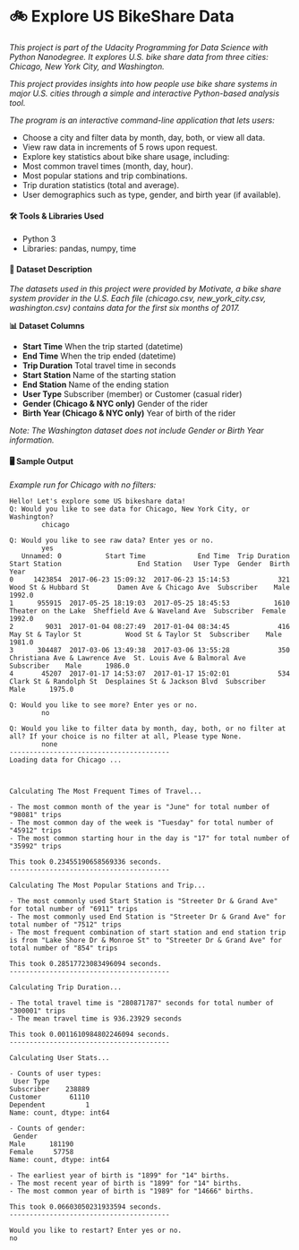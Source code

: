 # 🚲 Explore US BikeShare Data

_This project is part of the Udacity Programming for Data Science with Python Nanodegree.
It explores U.S. bike share data from three cities: Chicago, New York City, and Washington._

_This project provides insights into how people use bike share systems in major U.S. cities 
through a simple and interactive Python-based analysis tool._

_The program is an interactive command-line application that lets users:_
- Choose a city and filter data by month, day, both, or view all data.
- View raw data in increments of 5 rows upon request.
- Explore key statistics about bike share usage, including:
- Most common travel times (month, day, hour).
- Most popular stations and trip combinations.
- Trip duration statistics (total and average).
- User demographics such as type, gender, and birth year (if available).

#### 🛠️ Tools & Libraries Used

- Python 3
- Libraries: pandas, numpy, time

#### 📑 Dataset Description

_The datasets used in this project were provided by Motivate, a bike share system provider in the U.S.
Each file (chicago.csv, new_york_city.csv, washington.csv) contains data for the first six months of 2017._

**📊 Dataset Columns**

- **Start Time**	When the trip started (datetime)
- **End Time**	When the trip ended (datetime)
- **Trip Duration**	Total travel time in seconds
- **Start Station**	Name of the starting station
- **End Station**	Name of the ending station
- **User Type**	Subscriber (member) or Customer (casual rider)
- **Gender (Chicago & NYC only)**	Gender of the rider
- **Birth Year (Chicago & NYC only)**	Year of birth of the rider

_Note: The Washington dataset does not include Gender or Birth Year information._

#### 🖥️ Sample Output

_Example run for Chicago with no filters:_

```
Hello! Let's explore some US bikeshare data!
Q: Would you like to see data for Chicago, New York City, or Washington?
        chicago

Q: Would you like to see raw data? Enter yes or no.
        yes
   Unnamed: 0           Start Time             End Time  Trip Duration                  Start Station                   End Station   User Type  Gender  Birth Year
0     1423854  2017-06-23 15:09:32  2017-06-23 15:14:53            321           Wood St & Hubbard St       Damen Ave & Chicago Ave  Subscriber    Male      1992.0
1      955915  2017-05-25 18:19:03  2017-05-25 18:45:53           1610            Theater on the Lake  Sheffield Ave & Waveland Ave  Subscriber  Female      1992.0
2        9031  2017-01-04 08:27:49  2017-01-04 08:34:45            416             May St & Taylor St           Wood St & Taylor St  Subscriber    Male      1981.0
3      304487  2017-03-06 13:49:38  2017-03-06 13:55:28            350  Christiana Ave & Lawrence Ave  St. Louis Ave & Balmoral Ave  Subscriber    Male      1986.0
4       45207  2017-01-17 14:53:07  2017-01-17 15:02:01            534         Clark St & Randolph St  Desplaines St & Jackson Blvd  Subscriber    Male      1975.0

Q: Would you like to see more? Enter yes or no.
        no

Q: Would you like to filter data by month, day, both, or no filter at all? If your choice is no filter at all, Please type None.
        none
----------------------------------------
Loading data for Chicago ...



Calculating The Most Frequent Times of Travel...

- The most common month of the year is "June" for total number of "98081" trips
- The most common day of the week is "Tuesday" for total number of "45912" trips
- The most common starting hour in the day is "17" for total number of "35992" trips

This took 0.23455190658569336 seconds.
----------------------------------------

Calculating The Most Popular Stations and Trip...

- The most commonly used Start Station is "Streeter Dr & Grand Ave" for total number of "6911" trips
- The most commonly used End Station is "Streeter Dr & Grand Ave" for total number of "7512" trips
- The most frequent combination of start station and end station trip is from "Lake Shore Dr & Monroe St" to "Streeter Dr & Grand Ave" for total number of "854" trips

This took 0.28517723083496094 seconds.
----------------------------------------

Calculating Trip Duration...

- The total travel time is "280871787" seconds for total number of "300001" trips
- The mean travel time is 936.23929 seconds

This took 0.0011610984802246094 seconds.
----------------------------------------

Calculating User Stats...

- Counts of user types:
 User Type
Subscriber    238889
Customer       61110
Dependent          1
Name: count, dtype: int64

- Counts of gender:
 Gender
Male      181190
Female     57758
Name: count, dtype: int64

- The earliest year of birth is "1899" for "14" births.
- The most recent year of birth is "1899" for "14" births.
- The most common year of birth is "1989" for "14666" births.

This took 0.06603050231933594 seconds.
----------------------------------------

Would you like to restart? Enter yes or no.
no



